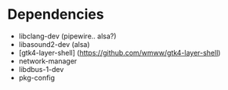 # Dependencies

- libclang-dev (pipewire.. alsa?)
- libasound2-dev (alsa)
- [gtk4-layer-shell] (https://github.com/wmww/gtk4-layer-shell)
- network-manager
- libdbus-1-dev
- pkg-config
